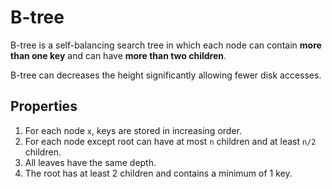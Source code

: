 # B-tree

B-tree is a self-balancing search tree in which each node can contain **more than one key** and can have **more than two children**.

B-tree can decreases the height significantly allowing fewer disk accesses.

## Properties

1. For each node `x`, keys are stored in increasing order.
2. For each node except root can have at most `n` children and at least `n/2` children.
3. All leaves have the same depth.
4. The root has at least 2 children and contains a minimum of 1 key.